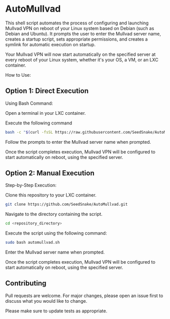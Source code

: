 # AutoMullvad

This shell script automates the process of configuring and launching Mullvad VPN on reboot of your Linux system based on Debian (such as Debian and Ubuntu). It prompts the user to enter the Mullvad server name, creates a startup script, sets appropriate permissions, and creates a symlink for automatic execution on startup. 

Your Mullvad VPN will now start automatically on the specified server at every reboot of your Linux system, whether it's your OS, a VM, or an LXC container.

How to Use:

## Option 1: Direct Execution
Using Bash Command:

Open a terminal in your LXC container.

Execute the following command

```bash
bash -c "$(curl -fsSL https://raw.githubusercontent.com/SeedSnake/AutoMullvad/main/automullvad.sh)"
```
Follow the prompts to enter the Mullvad server name when prompted.

Once the script completes execution, Mullvad VPN will be configured to start automatically on reboot, using the specified server.

## Option 2: Manual Execution
Step-by-Step Execution:

Clone this repository to your LXC container.

```bash
git clone https://github.com/SeedSnake/AutoMullvad.git
```
Navigate to the directory containing the script.

```bash
cd <repository_directory>
```
Execute the script using the following command:

```bash
sudo bash automullvad.sh
```
Enter the Mullvad server name when prompted.

Once the script completes execution, Mullvad VPN will be configured to start automatically on reboot, using the specified server.

## Contributing

Pull requests are welcome. For major changes, please open an issue first
to discuss what you would like to change.

Please make sure to update tests as appropriate.
